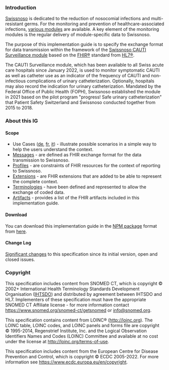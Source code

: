 ### Introduction

[Swissnoso](https://www.swissnoso.ch/) is dedicated to the reduction of nosocomial infections and multi-resistant germs. For the monitoring and prevention of healthcare-associated infections, [various modules](https://www.swissnoso.ch/module/uebersicht-module) are available. A key element of the monitoring modules is the regular delivery of module-specific data to Swissnoso.

The purpose of this implementation guide is to specify the exchange format for data transmission within the framework of the [Swissnoso CAUTI Surveillance module](https://www.swissnoso.ch/module/cauti-surveillance/ueber-cauti-surveillance/das-modul) based on the [FHIR®](https://www.hl7.org/fhir/) standard from [HL7®](https://www.hl7.org/).

The CAUTI Surveillance module, which has been available to all Swiss acute care hospitals since January 2022, is used to monitor symptomatic CAUTI as well as catheter use as an indicator of the frequency of CAUTI and non-infectious complications of urinary catheterization. Optionally, hospitals may also record the indication for urinary catheterization. Mandated by the Federal Office of Public Health (FOPH), Swissnoso established the module in 2021 based on the pilot program "progress! Safe urinary catheterization" that Patient Safety Switzerland and Swissnoso conducted together from 2015 to 2018.

### About this IG
#### Scope
* Use Cases ([de](usecases-de.html), [fr](usecases-fr.html), [it](usecases-it.html)) - illustrate possible scenarios in a simple way to help the users understand the context.
* [Messages](message.html) - are defined as FHIR exchange format for the data transmission to Swissnoso.
* [Profiles](profiles.html) - are constraints of FHIR resources for the context of reporting to Swissnoso.
* [Extensions](extensions.html) - are FHIR extensions that are added to be able to represent the complete context.
* [Terminologies](terminology.html) - have been defined and represented to allow the exchange of coded data.
* [Artifacts](artifacts.html) - provides a list of the FHIR artifacts included in this implementation guide.

#### Download
You can download this implementation guide in the [NPM package](https://confluence.hl7.org/display/FHIR/NPM+Package+Specification) format from [here](package.tgz).

#### Change Log
[Significant changes](changelog.html) to this specification since its initial version, open and closed issues.

### Copyright
This specification includes content from SNOMED CT, which is copyright © 2002+ International Health Terminology Standards Development Organisation ([IHTSDO](http://snomed.org/)) and distributed by agreement between IHTSDO and HL7. Implementers of these specification must have the appropriate SNOMED CT Affiliate license - for more information contact 
<https://www.snomed.org/snomed-ct/getsnomed> or <info@snomed.org>.

This specification contains content from LOINC® (<http://loinc.org>). The LOINC table, LOINC codes, and LOINC panels and forms file are copyright © 1995-2014, Regenstrief Institute, Inc. and the Logical Observation Identifiers Names and Codes (LOINC) Committee and available at no cost under the license at <http://loinc.org/terms-of-use>.

This specification includes content from the European Centre for Disease Prevention and Control, which is copyright © ECDC 2005-2022. For more information see <https://www.ecdc.europa.eu/en/copyright>.